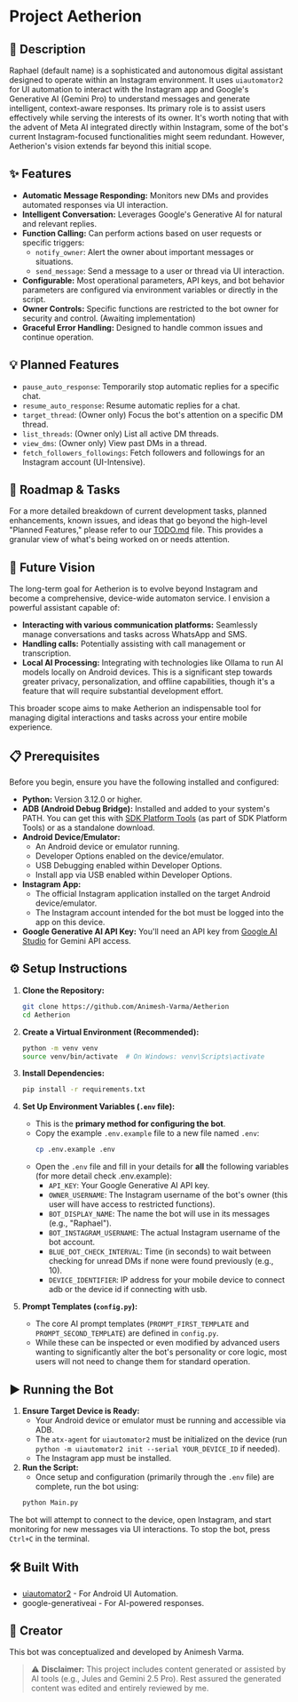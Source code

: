 # Project Aetherion

## 📝 Description

Raphael (default name) is a sophisticated and autonomous digital assistant designed to operate within an Instagram environment. It uses `uiautomator2` for UI automation to interact with the Instagram app and Google's Generative AI (Gemini Pro) to understand messages and generate intelligent, context-aware responses. Its primary role is to assist users effectively while serving the interests of its owner. It's worth noting that with the advent of Meta AI integrated directly within Instagram, some of the bot's current Instagram-focused functionalities might seem redundant. However, Aetherion's vision extends far beyond this initial scope.

## ✨ Features

*   **Automatic Message Responding:** Monitors new DMs and provides automated responses via UI interaction.
*   **Intelligent Conversation:** Leverages Google's Generative AI for natural and relevant replies.
*   **Function Calling:** Can perform actions based on user requests or specific triggers:
    *   `notify_owner`: Alert the owner about important messages or situations.
    *   `send_message`: Send a message to a user or thread via UI interaction.
*   **Configurable:** Most operational parameters, API keys, and bot behavior parameters are configured via environment variables or directly in the script.
*   **Owner Controls:** Specific functions are restricted to the bot owner for security and control. (Awaiting implementation)
*   **Graceful Error Handling:** Designed to handle common issues and continue operation.

## 💡 Planned Features

*   `pause_auto_response`: Temporarily stop automatic replies for a specific chat.
*   `resume_auto_response`: Resume automatic replies for a chat.
*   `target_thread`: (Owner only) Focus the bot's attention on a specific DM thread.
*   `list_threads`: (Owner only) List all active DM threads.
*   `view_dms`: (Owner only) View past DMs in a thread.
*   `fetch_followers_followings`: Fetch followers and followings for an Instagram account (UI-Intensive).

## 🚧 Roadmap & Tasks

For a more detailed breakdown of current development tasks, planned enhancements, known issues, and ideas that go beyond the high-level "Planned Features," please refer to our [TODO.md](TODO.md) file. This provides a granular view of what's being worked on or needs attention.

## 🔭 Future Vision
The long-term goal for Aetherion is to evolve beyond Instagram and become a comprehensive, device-wide automaton service. I envision a powerful assistant capable of:

*   **Interacting with various communication platforms:** Seamlessly manage conversations and tasks across WhatsApp and SMS.
*   **Handling calls:** Potentially assisting with call management or transcription.
*   **Local AI Processing:** Integrating with technologies like Ollama to run AI models locally on Android devices. This is a significant step towards greater privacy, personalization, and offline capabilities, though it's a feature that will require substantial development effort.

This broader scope aims to make Aetherion an indispensable tool for managing digital interactions and tasks across your entire mobile experience.

## 📋 Prerequisites

Before you begin, ensure you have the following installed and configured:

*   **Python:** Version 3.12.0 or higher.
*   **ADB (Android Debug Bridge):** Installed and added to your system's PATH. You can get this with [SDK Platform Tools](https://developer.android.com/tools/releases/platform-tools) (as part of SDK Platform Tools) or as a standalone download.
*   **Android Device/Emulator:**
    *   An Android device or emulator running.
    *   Developer Options enabled on the device/emulator.
    *   USB Debugging enabled within Developer Options.
    *   Install app via USB enabled within Developer Options.
*   **Instagram App:**
    *   The official Instagram application installed on the target Android device/emulator.
    *   The Instagram account intended for the bot must be logged into the app on this device.
*   **Google Generative AI API Key:** You'll need an API key from [Google AI Studio](https://aistudio.google.com/apikey) for Gemini API access.

## ⚙️ Setup Instructions

1.  **Clone the Repository:**
    ```bash
    git clone https://github.com/Animesh-Varma/Aetherion
    cd Aetherion
    ```

2.  **Create a Virtual Environment (Recommended):**
    ```bash
    python -m venv venv
    source venv/bin/activate  # On Windows: venv\Scripts\activate
    ```

3.  **Install Dependencies:**
    ```bash
    pip install -r requirements.txt
    ```

4.  **Set Up Environment Variables (`.env` file):**
    *   This is the **primary method for configuring the bot**.
    *   Copy the example `.env.example` file to a new file named `.env`:
        ```bash
        cp .env.example .env
        ```
    *   Open the `.env` file and fill in your details for **all** the following variables (for more detail check .env.example):
        *   `API_KEY`: Your Google Generative AI API key.
        *   `OWNER_USERNAME`: The Instagram username of the bot's owner (this user will have access to restricted functions).
        *   `BOT_DISPLAY_NAME`: The name the bot will use in its messages (e.g., "Raphael").
        *   `BOT_INSTAGRAM_USERNAME`: The actual Instagram username of the bot account.
        *   `BLUE_DOT_CHECK_INTERVAL`: Time (in seconds) to wait between checking for unread DMs if none were found previously (e.g., 10).
        *   `DEVICE_IDENTIFIER`: IP address for your mobile device to connect adb or the device id if connecting with usb.

5.  **Prompt Templates (`config.py`):**
    *   The core AI prompt templates (`PROMPT_FIRST_TEMPLATE` and `PROMPT_SECOND_TEMPLATE`) are defined in `config.py`.
    *   While these can be inspected or even modified by advanced users wanting to significantly alter the bot's personality or core logic, most users will not need to change them for standard operation.

## ▶️ Running the Bot

1.  **Ensure Target Device is Ready:**
    *   Your Android device or emulator must be running and accessible via ADB.
    *   The `atx-agent` for `uiautomator2` must be initialized on the device (run `python -m uiautomator2 init --serial YOUR_DEVICE_ID` if needed). 
    *   The Instagram app must be installed.
2.  **Run the Script:**
    *   Once setup and configuration (primarily through the `.env` file) are complete, run the bot using:
    ```bash
    python Main.py
    ```
The bot will attempt to connect to the device, open Instagram, and start monitoring for new messages via UI interactions. To stop the bot, press `Ctrl+C` in the terminal.

## 🛠️ Built With

*   [uiautomator2](https://github.com/openatx/uiautomator2) - For Android UI Automation.
*   google-generativeai - For AI-powered responses.

## 👤 Creator

This bot was conceptualized and developed by Animesh Varma.

> ⚠️ **Disclaimer:** This project includes content generated or assisted by AI tools (e.g., Jules and Gemini 2.5 Pro). Rest assured the generated content was edited and entirely reviewed by me.
